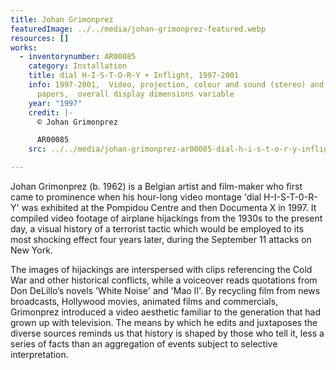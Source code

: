```yaml
---
title: Johan Grimonprez
featuredImage: ../../media/johan-grimonprez-featured.webp
resources: []
works:
  - inventorynumber: AR00085
    category: Installation
    title: dial H-I-S-T-O-R-Y + Inflight, 1997-2001
    info: 1997-2001,  Video, projection, colour and sound (stereo) and printed
      papers,  overall display dimensions variable
    year: "1997"
    credit: |-
      © Johan Grimonprez

      AR00085
    src: ../../media/johan-grimonprez-ar00085-dial-h-i-s-t-o-r-y-inflight-1997-2001.webp

---
```


Johan Grimonprez (b. 1962) is a Belgian artist and film-maker who first came to prominence when his hour-long video montage 'dial H-I-S-T-0-R-Y' was exhibited at the Pompidou Centre and then Documenta X in 1997. It compiled video footage of airplane hijackings from the 1930s to the present day, a visual history of a terrorist tactic which would be employed to its most shocking effect four years later, during the September 11 attacks on New York.

The images of hijackings are interspersed with clips referencing the Cold War and other historical conflicts, while a voiceover reads quotations from Don DeLillo’s novels 'White Noise' and 'Mao II'. By recycling film from news broadcasts, Hollywood movies, animated films and commercials, Grimonprez introduced a video aesthetic familiar to the generation that had grown up with television. The means by which he edits and juxtaposes the diverse sources reminds us that history is shaped by those who tell it, less a series of facts than an aggregation of events subject to selective interpretation.